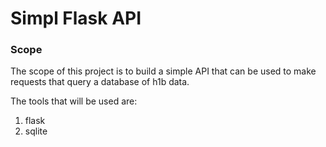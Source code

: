 # Simpl Flask API 

### Scope 

The scope of this project is to build a simple API that can be used to make requests that query a database of h1b data.

The tools that will be used are:  
1. flask
2. sqlite

